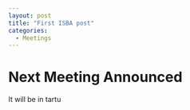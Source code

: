 ```yaml
---
layout: post
title: "First ISBA post"
categories:
  - Meetings
---
```


# Next Meeting Announced

It will be in tartu
